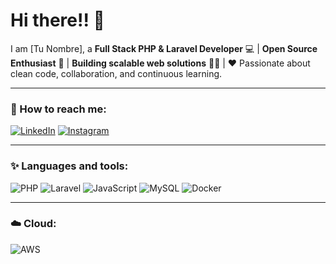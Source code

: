 # Hi there!! 👋

I am [Tu Nombre], a **Full Stack PHP & Laravel Developer** 💻 | **Open Source Enthusiast** 🚀 | **Building scalable web solutions** 👨‍💻 | ❤️ Passionate about clean code, collaboration, and continuous learning.

---

### 🔗 How to reach me:
[![LinkedIn](https://img.shields.io/badge/-LinkedIn-blue)](https://www.linkedin.com/in/tu-perfil/) 
[![Instagram](https://img.shields.io/badge/-Instagram-E4405F)](https://www.instagram.com/tu-perfil/)

---

### ✨ Languages and tools:
![PHP](https://img.shields.io/badge/-PHP-777BB4?logo=php&logoColor=white)
![Laravel](https://img.shields.io/badge/-Laravel-FF2D20?logo=laravel&logoColor=white)
![JavaScript](https://img.shields.io/badge/-JavaScript-F7DF1E?logo=javascript&logoColor=black)
![MySQL](https://img.shields.io/badge/-MySQL-4479A1?logo=mysql&logoColor=white)
![Docker](https://img.shields.io/badge/-Docker-2496ED?logo=docker&logoColor=white)

---

### ☁️ Cloud:
![AWS](https://img.shields.io/badge/-AWS-232F3E?logo=amazonaws&logoColor=white)

